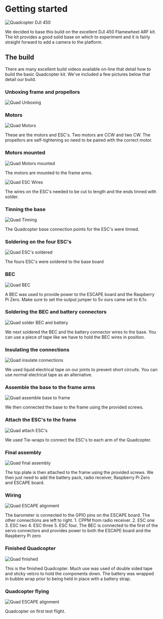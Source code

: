 # Getting started

![Quadcopter DJI 450](/images/dji-f450-flamewheel-v2-e305.jpeg)

We decided to base this build on the excellent DJI 450 Flamewheel ARF kit. The kit provides a good solid base on which to experiment and it is fairly straight forward to add a camera to the platform.

## The build

There are many excellent build videos available on-line that detail how to build the basic Quadcopter kit. We've included a few pictures below that detail our build.

### Unboxing frame and propellors

![Quad Unboxing](/images/quad-unboxing-frame.png)


### Motors

![Quad Motors](/images/quad-motors.png)

These are the motors and ESC's. Two motors are CCW and two CW. The propellors are self-tightening so need to be paired with the correct motor.

### Motors mounted

![Quad Motors mounted](/images/quad-motors-mounted.png)

The motors are mounted to the frame arms.

![Quad ESC Wires](/images/quad-esc-wires-cut.png)

The wires on the ESC's needed to be cut to length and the ends tinned with solder.

### Tinning the base

![Quad Tinning](/images/quad-tinning-base.png)

The Quadcopter base connection points for the ESC's were tinned.

### Soldering on the four ESC's

![Quad ESC's soldered](/images/quad-escs-soldered.png)

The fours ESC's were soldered to the base board

### BEC

![Quad BEC](/images/quad-bec.png)

A BEC was used to provide power to the ESCAPE board and the Raspberry Pi Zero. Make sure to set the output jumper to 5v ours came set to 6.1v.

### Soldering the BEC and battery connectors

![Quad solder BEC and battery](/images/quad-solder-bec.png)

We next soldered the BEC and the battery connector wires to the base. You can use a piece of tape like we have to hold the BEC wires in position.

### Insulating the connections

![Quad insulate connections](/images/quad-liquid-tape.png)

We used liquid electrical tape on our joints to prevent short circuits. You can use normal electrical tape as an alternative.

### Assemble the base to the frame arms

![Quad assemble base to frame](/images/quad-base-frame.png)

We then connected the base to the frame using the provided screws.

### Attach the ESC's to the frame

![Quad attach ESC's](/images/quad-esc-frame.png)

We used Tie-wraps to connect the ESC's to each arm of the Quadcopter.

### Final assembly

![Quad final assembly](/images/quad-final-assembly.png)

The top plate is then attached to the frame using the provided screws. We then just need to add the battery pack, radio receiver, Raspberry Pi Zero and ESCAPE board.

### Wiring

![Quad ESCAPE alignment](/images/quad-wiring.png)

The barometer is connected to the GPIO pins on the ESCAPE board. The other connections are left to right. 1. CPPM from radio receiver. 2. ESC one 3. ESC two 4. ESC three 5. ESC four. The BEC is connected to the first of the servo connectors and provides power to both the ESCAPE board and the Raspberry Pi zero

### Finished Quadcopter

![Quad finished](/images/quad-finished.png)

This is the finished Quadcopter. Much use was used of double sided tape and sticky velcro to hold the components down. The battery was wrapped in bubble wrap prior to being held in place with a battery strap. 

### Quadcopter flying

![Quad ESCAPE alignment](/images/quad-flying.png)

Quadcopter on first test flight.


